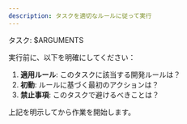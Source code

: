 ```yaml
---
description: タスクを適切なルールに従って実行
---
```


<!--
Based on ai-coding-project-boilerplate by Shinsuke Kagawa
https://github.com/shinpr/ai-coding-project-boilerplate
-->

タスク: $ARGUMENTS

実行前に、以下を明確にしてください：

1. **適用ルール**: このタスクに該当する開発ルールは？
2. **初動**: ルールに基づく最初のアクションは？  
3. **禁止事項**: このタスクで避けるべきことは？

上記を明示してから作業を開始します。